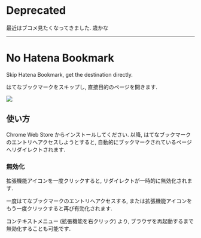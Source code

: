 # Deprecated

最近はブコメ見たくなってきました. 歳かな

---

# No Hatena Bookmark

Skip Hatena Bookmark, get the destination directly.

はてなブックマークをスキップし, 直接目的のページを開きます.

[![](https://user-images.githubusercontent.com/33576079/98746727-613abb80-23f9-11eb-99a1-a965742f7eab.png)](https://chrome.google.com/webstore/detail/no-hatena-bookmark/fffjpbhhocjcopmholiaamkbiegmmhlb)

## 使い方

Chrome Web Store からインストールしてください. 以降, はてなブックマークのエントリへアクセスしようとすると,
自動的にブックマークされているページへリダイレクトされます.

### 無効化

拡張機能アイコンを一度クリックすると, リダイレクトが一時的に無効化されます.

一度はてなブックマークのエントリへアクセスする, または拡張機能アイコンをもう一度クリックすると再び有効化されます.

コンテキストメニュー (拡張機能を右クリック) より, ブラウザを再起動するまで無効化することも可能です.
